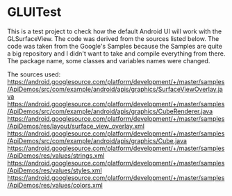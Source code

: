 # GLUITest

This is a test project to check how the default Android UI will work with the GLSurfaceView.
The code was derived from the sources listed below. The code was taken from the Google's Samples
because the Samples are quite a big repository and I didn't want to take and compile  everything
from there. The package name, some classes and variables names were changed.

The sources used:
https://android.googlesource.com/platform/development/+/master/samples/ApiDemos/src/com/example/android/apis/graphics/SurfaceViewOverlay.java
https://android.googlesource.com/platform/development/+/master/samples/ApiDemos/src/com/example/android/apis/graphics/CubeRenderer.java
https://android.googlesource.com/platform/development/+/master/samples/ApiDemos/res/layout/surface_view_overlay.xml
https://android.googlesource.com/platform/development/+/master/samples/ApiDemos/src/com/example/android/apis/graphics/Cube.java
https://android.googlesource.com/platform/development/+/master/samples/ApiDemos/res/values/strings.xml
https://android.googlesource.com/platform/development/+/master/samples/ApiDemos/res/values/styles.xml
https://android.googlesource.com/platform/development/+/master/samples/ApiDemos/res/values/colors.xml
